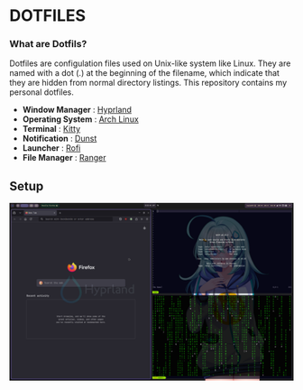 # DOTFILES

### What are Dotfils?
Dotfiles are configulation files used on Unix-like system like Linux. They are 
named with a dot (.) at the beginning of the filename, which indicate that they
are hidden from normal directory listings. This repository contains my personal
dotfiles.

- **Window Manager** : [Hyprland](https://github.com/hyprwm/Hyprland)
- **Operating System** : [Arch Linux](https://archlinux.org/)
- **Terminal** : [Kitty](https://sw.kovidgoyal.net/kitty/)
- **Notification** : [Dunst](https://github.com/dunst-project/dunst)
- **Launcher** : [Rofi](https://github.com/davatorium/rofi)
- **File Manager** : [Ranger](https://github.com/ranger/ranger)

## Setup

![Screenshots](.screenshots/hyprland_scr.png)


